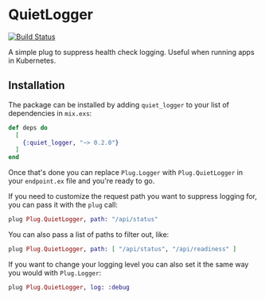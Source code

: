 # QuietLogger

[![Build Status](https://travis-ci.org/Driftrock/quiet_logger.svg?branch=master)](https://travis-ci.org/Driftrock/quiet_logger)

A simple plug to suppress health check logging. Useful when running apps in
Kubernetes.

## Installation

The package can be installed by adding `quiet_logger` to your list of
dependencies in `mix.exs`:

```elixir
def deps do
  [
    {:quiet_logger, "~> 0.2.0"}
  ]
end
```

Once that's done you can replace `Plug.Logger` with `Plug.QuietLogger` in your
`endpoint.ex` file and you're ready to go.

If you need to customize the request path you want to suppress logging for, you
can pass it with the `plug` call:

```elixir
plug Plug.QuietLogger, path: "/api/status"
```

You can also pass a list of paths to filter out, like:

```elixir
plug Plug.QuietLogger, path: [ "/api/status", "/api/readiness" ]
```

If you want to change your logging level you can also set it the same way you
would with `Plug.Logger`:

```elixir
plug Plug.QuietLogger, log: :debug
```
